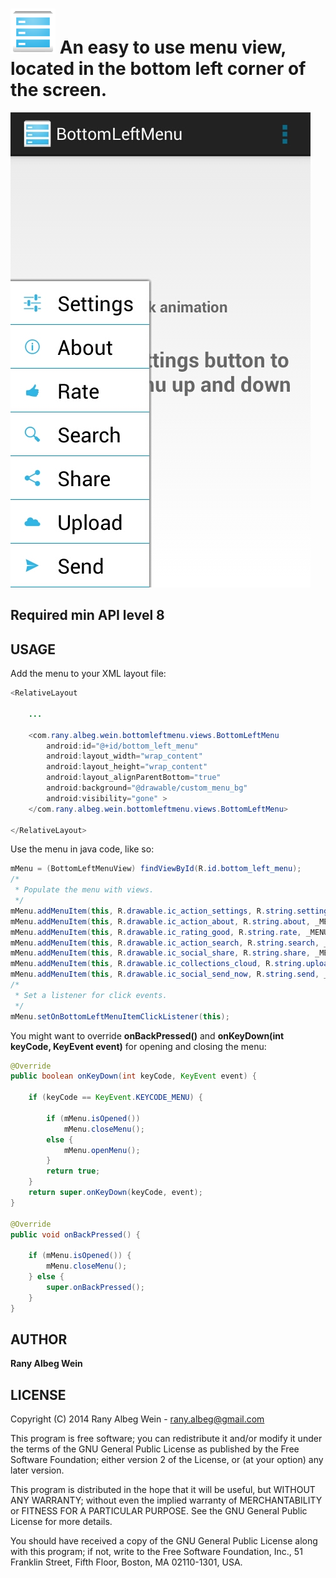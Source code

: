 ![Alt text](res/drawable-hdpi/ic_launcher.png "Icon") An easy to use menu view, located in the bottom left corner of the screen.
===================

![Alt text](screenshot.jpg "BottomLeftMenuView Samsung Galaxy S2")

Required min API level 8
-------------------------

USAGE
------
Add the menu to your XML layout file:
```java
<RelativeLayout

    ...

    <com.rany.albeg.wein.bottomleftmenu.views.BottomLeftMenu
        android:id="@+id/bottom_left_menu"
        android:layout_width="wrap_content"
        android:layout_height="wrap_content"
        android:layout_alignParentBottom="true"
        android:background="@drawable/custom_menu_bg"
        android:visibility="gone" >
    </com.rany.albeg.wein.bottomleftmenu.views.BottomLeftMenu>

</RelativeLayout>
```
Use the menu in java code, like so:
```java
mMenu = (BottomLeftMenuView) findViewById(R.id.bottom_left_menu);
/*
 * Populate the menu with views.
 */
mMenu.addMenuItem(this, R.drawable.ic_action_settings, R.string.settings, _MENU_ID_SETTINGS);
mMenu.addMenuItem(this, R.drawable.ic_action_about, R.string.about, _MENU_ID_ABOUT);
mMenu.addMenuItem(this, R.drawable.ic_rating_good, R.string.rate, _MENU_ID_RATE);
mMenu.addMenuItem(this, R.drawable.ic_action_search, R.string.search, _MENU_ID_SEARCH);
mMenu.addMenuItem(this, R.drawable.ic_social_share, R.string.share, _MENU_ID_SHARE);
mMenu.addMenuItem(this, R.drawable.ic_collections_cloud, R.string.upload, _MENU_ID_UPLOAD);
mMenu.addMenuItem(this, R.drawable.ic_social_send_now, R.string.send, _MENU_ID_SEND);
/*
 * Set a listener for click events.
 */
mMenu.setOnBottomLeftMenuItemClickListener(this);
```

You might want to override **onBackPressed()** and **onKeyDown(int keyCode, KeyEvent event)** for opening and closing the menu:

```java
@Override
public boolean onKeyDown(int keyCode, KeyEvent event) {

    if (keyCode == KeyEvent.KEYCODE_MENU) {

        if (mMenu.isOpened())
            mMenu.closeMenu();
        else {
            mMenu.openMenu();
        }
        return true;
    }
    return super.onKeyDown(keyCode, event);
}

@Override
public void onBackPressed() {

    if (mMenu.isOpened()) {
        mMenu.closeMenu();
    } else {
        super.onBackPressed();
    }
}
```
AUTHOR
-------

**Rany Albeg Wein**


LICENSE
--------
Copyright (C) 2014 Rany Albeg Wein - rany.albeg@gmail.com

This program is free software; you can redistribute it and/or
modify it under the terms of the GNU General Public License
as published by the Free Software Foundation; either version 2
of the License, or (at your option) any later version.

This program is distributed in the hope that it will be useful,
but WITHOUT ANY WARRANTY; without even the implied warranty of
MERCHANTABILITY or FITNESS FOR A PARTICULAR PURPOSE.  See the
GNU General Public License for more details.

You should have received a copy of the GNU General Public License
along with this program; if not, write to the Free Software
Foundation, Inc., 51 Franklin Street, Fifth Floor, Boston, MA  02110-1301, USA.

